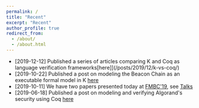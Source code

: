 ```yaml
---
permalink: /
title: "Recent"
excerpt: "Recent"
author_profile: true
redirect_from:
  - /about/
  - /about.html
---
```


- [2019-12-12] Published a series of articles comparing K and Coq as language verification frameworks[here]](/posts/2019/12/k-vs-coq/)
- [2019-10-22] Published a post on modeling the Beacon Chain as an executable formal model in K [here](/posts/2019/10/k-beacon-chains/)
- [2019-10-11] We have two papers presented today at [FMBC'19](https://sites.google.com/view/fmbc/home), see [Talks](/talks)
- [2019-06-18] Published a post on modeling and verifying Algorand's security using Coq [here](/posts/2019/06/algorand-safety/)
